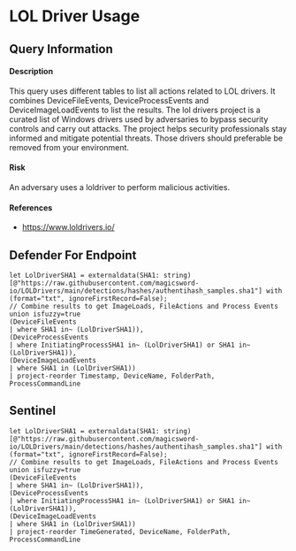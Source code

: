 # LOL Driver Usage

## Query Information

#### Description
This query uses different tables to list all actions related to LOL drivers. It combines DeviceFileEvents, DeviceProcessEvents and DeviceImageLoadEvents to list the results. The lol drivers project is a curated list of Windows drivers used by adversaries to bypass security controls and carry out attacks. The project helps security professionals stay informed and mitigate potential threats. Those drivers should preferable be removed from your environment.

#### Risk
An adversary uses a loldriver to perform malicious activities.

#### References
- https://www.loldrivers.io/

## Defender For Endpoint
```
let LolDriverSHA1 = externaldata(SHA1: string)[@"https://raw.githubusercontent.com/magicsword-io/LOLDrivers/main/detections/hashes/authentihash_samples.sha1"] with (format="txt", ignoreFirstRecord=False);
// Combine results to get ImageLoads, FileActions and Process Events
union isfuzzy=true
(DeviceFileEvents
| where SHA1 in~ (LolDriverSHA1)),
(DeviceProcessEvents
| where InitiatingProcessSHA1 in~ (LolDriverSHA1) or SHA1 in~ (LolDriverSHA1)),
(DeviceImageLoadEvents
| where SHA1 in (LolDriverSHA1))
| project-reorder Timestamp, DeviceName, FolderPath, ProcessCommandLine
```
## Sentinel
```
let LolDriverSHA1 = externaldata(SHA1: string)[@"https://raw.githubusercontent.com/magicsword-io/LOLDrivers/main/detections/hashes/authentihash_samples.sha1"] with (format="txt", ignoreFirstRecord=False);
// Combine results to get ImageLoads, FileActions and Process Events
union isfuzzy=true
(DeviceFileEvents
| where SHA1 in~ (LolDriverSHA1)),
(DeviceProcessEvents
| where InitiatingProcessSHA1 in~ (LolDriverSHA1) or SHA1 in~ (LolDriverSHA1)),
(DeviceImageLoadEvents
| where SHA1 in (LolDriverSHA1))
| project-reorder TimeGenerated, DeviceName, FolderPath, ProcessCommandLine
```



